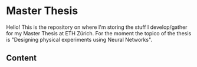 # Master Thesis

Hello! This is the repository on where I'm storing the stuff I develop/gather for my Master Thesis at ETH Zürich. For the moment the topico of the thesis is "Designing physical experiments using Neural Networks". 

## Content

